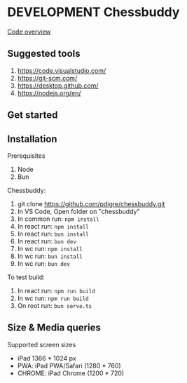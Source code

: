 # DEVELOPMENT Chessbuddy

[Code overview](overview.md)

## Suggested tools

1. https://code.visualstudio.com/
2. https://git-scm.com/
3. https://desktop.github.com/
4. https://nodejs.org/en/

## Get started

## Installation

Prerequisites
1. Node
2. Bun

Chessbuddy:
1. git clone https://github.com/pdigre/chessbuddy.git
2. In VS Code, Open folder on "chessbuddy"
3. In common run: `npm install` 
4. In react run: `npm install`
5. In react run: `bun install`
6. In react run: `bun dev`
7. In wc run: `npm install`
8. In wc run: `bun install`
9. In wc run: `bun dev`

To test build:
1. In react run: `npm run build`
2. In wc run: `npm run build`
3. On root run: `bun serve.ts`

## Size & Media queries

Supported screen sizes
- iPad 1366 * 1024 px
- PWA: iPad PWA/Safari (1280 * 760)
- CHROME: iPad Chrome (1200 * 720)



